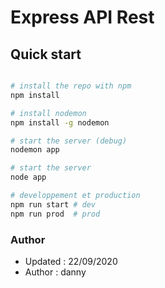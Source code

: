 # Express API Rest  

## Quick start

```bash

# install the repo with npm
npm install

# install nodemon
npm install -g nodemon

# start the server (debug)
nodemon app

# start the server
node app

# developpement et production
npm run start # dev
npm run prod  # prod


```
### Author
* Updated : 22/09/2020
* Author  : danny

